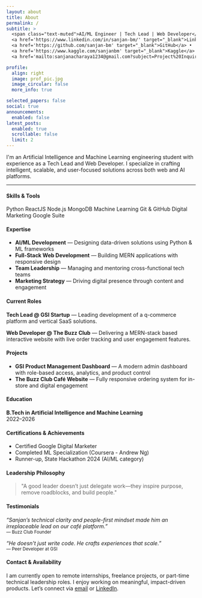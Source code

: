 ```yaml
---
layout: about
title: About
permalink: /
subtitle: >
  <span class="text-muted">AI/ML Engineer | Tech Lead | Web Developer</span> • 
  <a href='https://www.linkedin.com/in/sanjan-bm/' target="_blank">LinkedIn</a> •
  <a href='https://github.com/sanjan-bm' target="_blank">GitHub</a> •
  <a href='https://www.kaggle.com/sanjanbm' target="_blank">Kaggle</a> •
  <a href='mailto:sanjanacharaya1234@gmail.com?subject=Project%20Inquiry' target="_blank">Email</a>

profile:
  align: right
  image: prof_pic.jpg
  image_circular: false
  more_info: true

selected_papers: false
social: true
announcements:
  enabled: false
latest_posts:
  enabled: true
  scrollable: false
  limit: 2
---
```


<div class="container-fluid px-3">
  <div class="row">
    <div class="col-lg-12">
      <p class="lead">I'm an Artificial Intelligence and Machine Learning engineering student with experience as a Tech Lead and Web Developer. I specialize in crafting intelligent, scalable, and user-focused solutions across both web and AI platforms.</p>
      <hr>
      <h4 class="mt-4">Skills & Tools</h4>
      <p>
        <span class="badge bg-primary">Python</span>
        <span class="badge bg-secondary">ReactJS</span>
        <span class="badge bg-success">Node.js</span>
        <span class="badge bg-danger">MongoDB</span>
        <span class="badge bg-warning text-dark">Machine Learning</span>
        <span class="badge bg-info text-dark">Git & GitHub</span>
        <span class="badge bg-dark">Digital Marketing</span>
        <span class="badge bg-primary">Google Suite</span>
      </p>
      <h4 class="mt-4">Expertise</h4>
      <ul>
        <li><strong>AI/ML Development</strong> — Designing data-driven solutions using Python & ML frameworks</li>
        <li><strong>Full-Stack Web Development</strong> — Building MERN applications with responsive design</li>
        <li><strong>Team Leadership</strong> — Managing and mentoring cross-functional tech teams</li>
        <li><strong>Marketing Strategy</strong> — Driving digital presence through content and engagement</li>
      </ul>
      <h4 class="mt-4"> Current Roles</h4>
      <p><strong>Tech Lead @ GSI Startup</strong> — Leading development of a q-commerce platform and vertical SaaS solutions.</p>
      <p><strong>Web Developer @ The Buzz Club</strong> — Delivering a MERN-stack based interactive website with live order tracking and user engagement features.</p>
      <h4 class="mt-4">Projects</h4>
      <ul>
        <li><strong>GSI Product Management Dashboard</strong> — A modern admin dashboard with role-based access, analytics, and product control</li>
        <li><strong>The Buzz Club Café Website</strong> — Fully responsive ordering system for in-store and digital engagement</li>
      </ul>
      <h4 class="mt-4">Education</h4>
      <p><strong>B.Tech in Artificial Intelligence and Machine Learning</strong> <br> 2022–2026</p>
      <h4 class="mt-4">Certifications & Achievements</h4>
      <ul>
        <li>Certified Google Digital Marketer</li>
        <li>Completed ML Specialization (Coursera - Andrew Ng)</li>
        <li>Runner-up, State Hackathon 2024 (AI/ML category)</li>
      </ul>
      <h4 class="mt-4">Leadership Philosophy</h4>
      <blockquote class="blockquote">
        <p>"A good leader doesn’t just delegate work—they inspire purpose, remove roadblocks, and build people."</p>
      </blockquote>
      <h4 class="mt-4">Testimonials</h4>
      <p><em>“Sanjan’s technical clarity and people-first mindset made him an irreplaceable lead on our café platform.”</em><br><small>— Buzz Club Founder</small></p>
      <p><em>“He doesn't just write code. He crafts experiences that scale.”</em><br><small>— Peer Developer at GSI</small></p>
      <h4 class="mt-4">Contact & Availability</h4>
      <p>I am currently open to remote internships, freelance projects, or part-time technical leadership roles. I enjoy working on meaningful, impact-driven products. Let’s connect via <a href="mailto:sanjanacharaya1234@gmail.com">email</a> or <a href="https://www.linkedin.com/in/sanjan-bm/" target="_blank">LinkedIn</a>.</p>
    </div>
  </div>
</div>
